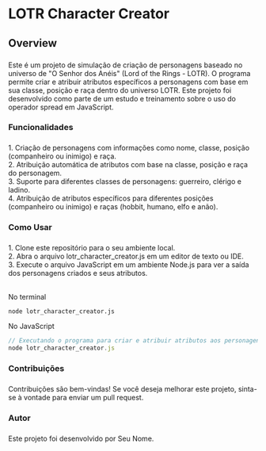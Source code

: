 <h1 align="left">LOTR Character Creator</h1>

###

<h2 align="left">Overview</h2>

###

<p align="left">Este é um projeto de simulação de criação de personagens baseado no universo de "O Senhor dos Anéis" (Lord of the Rings - LOTR). O programa permite criar e atribuir atributos específicos a personagens com base em sua classe, posição e raça dentro do universo LOTR. Este projeto foi desenvolvido como parte de um estudo e treinamento sobre o uso do operador spread em JavaScript.</p>

###

<h3 align="left">Funcionalidades</h3>

###

<p align="left">1. Criação de personagens com informações como nome, classe, posição (companheiro ou inimigo) e raça.<br>2. Atribuição automática de atributos com base na classe, posição e raça do personagem.<br>3. Suporte para diferentes classes de personagens: guerreiro, clérigo e ladino.<br>4. Atribuição de atributos específicos para diferentes posições (companheiro ou inimigo) e raças (hobbit, humano, elfo e anão).</p>

###

<h3 align="left">Como Usar</h3>

###

<p align="left">1. Clone este repositório para o seu ambiente local.<br>2. Abra o arquivo lotr_character_creator.js em um editor de texto ou IDE.<br>3. Execute o arquivo JavaScript em um ambiente Node.js para ver a saída dos personagens criados e seus atributos.<br><br></p>

<p>No terminal</p>

```terminal
node lotr_character_creator.js
```
<p>No JavaScript</p>

```javaScript
// Executando o programa para criar e atribuir atributos aos personagens LOTR
node lotr_character_creator.js
```
###

<h3 align="left">Contribuições</h3>

###

<p align="left">Contribuições são bem-vindas! Se você deseja melhorar este projeto, sinta-se à vontade para enviar um pull request.</p>

###

<h3 align="left">Autor</h3>

###

<p align="left">Este projeto foi desenvolvido por Seu Nome.</p>

###
